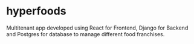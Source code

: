 # hyperfoods

Multitenant app developed using React for Frontend, Django for Backend and Postgres for database to manage different food franchises.
